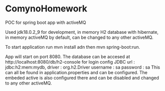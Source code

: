 # ComynoHomework
POC for spring boot app with activeMQ 


Used jdk18.0.2_9 for development,
in memory H2 database with hibernate,
in memory activeMQ by default, can be 
changed to any other activeMQ.


To start application run mvn install
adn then mvn spring-boot:run.

App will start on port 8080.
The database can be accesed at 
http://localhost:8080/db/h2-console for login config 
JDBC url : jdbc:h2:mem:mydb,
driver : org.h2.Driver
username : sa
password : sa
This can all be found in application.properties
and can be configured.
The embeded active is also configured there 
and can be disabled and changed to any other activeMQ.
